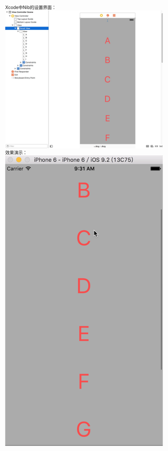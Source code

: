 Xcode中Nib的设置界面：<br/>
![Xcode中Nib的设置界面](https://github.com/MRsummer/UISCrollViewAutoLayoutDemo/blob/master/Resouces/show.png)
效果演示：<br/>
![效果演示](https://github.com/MRsummer/UISCrollViewAutoLayoutDemo/blob/master/Resouces/show.gif)


